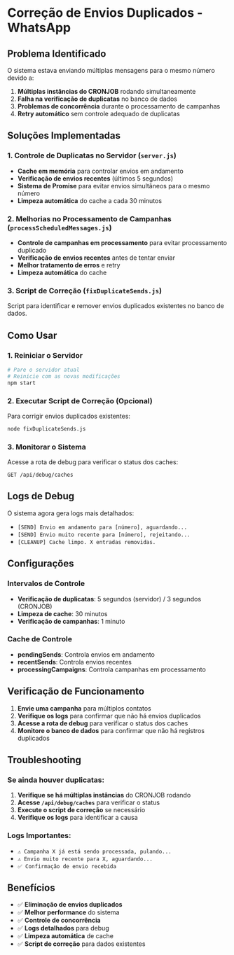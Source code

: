 # Correção de Envios Duplicados - WhatsApp

## Problema Identificado

O sistema estava enviando múltiplas mensagens para o mesmo número devido a:

1. **Múltiplas instâncias do CRONJOB** rodando simultaneamente
2. **Falha na verificação de duplicatas** no banco de dados
3. **Problemas de concorrência** durante o processamento de campanhas
4. **Retry automático** sem controle adequado de duplicatas

## Soluções Implementadas

### 1. Controle de Duplicatas no Servidor (`server.js`)

- **Cache em memória** para controlar envios em andamento
- **Verificação de envios recentes** (últimos 5 segundos)
- **Sistema de Promise** para evitar envios simultâneos para o mesmo número
- **Limpeza automática** do cache a cada 30 minutos

### 2. Melhorias no Processamento de Campanhas (`processScheduledMessages.js`)

- **Controle de campanhas em processamento** para evitar processamento duplicado
- **Verificação de envios recentes** antes de tentar enviar
- **Melhor tratamento de erros** e retry
- **Limpeza automática** do cache

### 3. Script de Correção (`fixDuplicateSends.js`)

Script para identificar e remover envios duplicados existentes no banco de dados.

## Como Usar

### 1. Reiniciar o Servidor

```bash
# Pare o servidor atual
# Reinicie com as novas modificações
npm start
```

### 2. Executar Script de Correção (Opcional)

Para corrigir envios duplicados existentes:

```bash
node fixDuplicateSends.js
```

### 3. Monitorar o Sistema

Acesse a rota de debug para verificar o status dos caches:

```
GET /api/debug/caches
```

## Logs de Debug

O sistema agora gera logs mais detalhados:

- `[SEND] Envio em andamento para [número], aguardando...`
- `[SEND] Envio muito recente para [número], rejeitando...`
- `[CLEANUP] Cache limpo. X entradas removidas.`

## Configurações

### Intervalos de Controle

- **Verificação de duplicatas**: 5 segundos (servidor) / 3 segundos (CRONJOB)
- **Limpeza de cache**: 30 minutos
- **Verificação de campanhas**: 1 minuto

### Cache de Controle

- **pendingSends**: Controla envios em andamento
- **recentSends**: Controla envios recentes
- **processingCampaigns**: Controla campanhas em processamento

## Verificação de Funcionamento

1. **Envie uma campanha** para múltiplos contatos
2. **Verifique os logs** para confirmar que não há envios duplicados
3. **Acesse a rota de debug** para verificar o status dos caches
4. **Monitore o banco de dados** para confirmar que não há registros duplicados

## Troubleshooting

### Se ainda houver duplicatas:

1. **Verifique se há múltiplas instâncias** do CRONJOB rodando
2. **Acesse `/api/debug/caches`** para verificar o status
3. **Execute o script de correção** se necessário
4. **Verifique os logs** para identificar a causa

### Logs Importantes:

- `⚠️ Campanha X já está sendo processada, pulando...`
- `⚠️ Envio muito recente para X, aguardando...`
- `✅ Confirmação de envio recebida`

## Benefícios

- ✅ **Eliminação de envios duplicados**
- ✅ **Melhor performance** do sistema
- ✅ **Controle de concorrência**
- ✅ **Logs detalhados** para debug
- ✅ **Limpeza automática** de cache
- ✅ **Script de correção** para dados existentes 